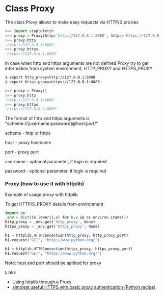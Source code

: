 # Class Proxy

The class Proxy allows to make easy requests via HTTP/S proxies

```python
>>> import simplefetch
>>> proxy = Proxy(http='http://127.0.0.1:8080', https='https://127.0.0.1:8080')
>>> proxy.http
'http://127.0.0.1:8080'
>>> proxy.https
'https://127.0.0.1:8080'
```

In case when http and https arguments are not defined Proxy try to get information from system environment, HTTP_PROXY and HTTPS_PROXY

```sh
$ export http_proxy=http://127.0.0.1:8080
$ export https_proxy=https://127.0.0.1:8080
```

```python
>>> proxy = Proxy()
>>> proxy.http
'http://127.0.0.1:8080'
>>> proxy.https
'https://127.0.0.1:8080'
```

The format of http and https arguments is "scheme://[username:password]@host:port/"

scheme - http or https

host - proxy hostname

port - proxy port

username - optional parameter, if login is required

password - optional parameter, if login is required


### Proxy (how to use it with httplib)

Example of usage proxy with httplib

To get HTTP/S_PROXY details from environment

```python
import os
_env = dict((k.lower(),v) for k,v in os.environ.items())
http_proxy = _env.get('http_proxy', None)
https_proxy = _env.get('https_proxy', None)

h1 = httplib.HTTPConnection(http_proxy, http_proxy_port)
h1.request("GET", "http://www.python.org/")

h1 = httplib.HTTPConnection(https_proxy, https_proxy_port)
h1.request("GET", "https://www.python.org/")
```
Note: host and port should be splitted for proxy

Links

 * [Using httplib through a Proxy](http://www.pha.com.au/kb/index.php/Using_httplib_through_a_Proxy)
 * [simplest useful HTTPS with basic proxy authentication (Python recipe)](http://code.activestate.com/recipes/301740-simplest-useful-https-with-basic-proxy-authenticat/)

